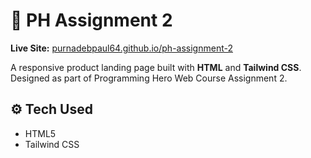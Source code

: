 # 🚀 PH Assignment 2

**Live Site:** [purnadebpaul64.github.io/ph-assignment-2](https://purnadebpaul64.github.io/ph-assignment-2/)

A responsive product landing page built with **HTML** and **Tailwind CSS**. Designed as part of Programming Hero Web Course Assignment 2.

## ⚙️ Tech Used

- HTML5  
- Tailwind CSS
